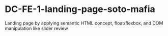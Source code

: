 # DC-FE-1-landing-page-soto-mafia
Landing page by applying semantic HTML concept, float/flexbox, and DOM manipulation like slider review
